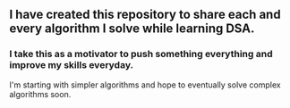 ## I have created this repository to share each and every algorithm I solve while learning DSA. 

### I take this as a motivator to push something everything and improve my skills everyday. 

I'm starting with simpler algorithms and hope to eventually solve complex algorithms soon.
